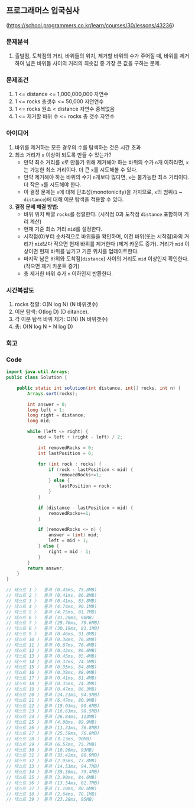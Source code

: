 ## 프로그래머스 입국심사

(https://school.programmers.co.kr/learn/courses/30/lessons/43236)

### 문제분석

1.  출발점, 도착점의 거리, 바위들의 위치, 제거할 바위의 수가 주어질 때, 바위를 제거하여 남은 바위들 사이의 거리의 최솟값 중 가장 큰 값을 구하는 문제.

### 문제조건

1.  1 <= distance <= 1,000,000,000 자연수
2.  1 <= rocks 총갯수 <= 50,000 자연연수
3.  1 <= rocks 원소 < distance 자연수 중복없음
4.  1 <= 제거할 바위 수 <= rocks 총 갯수 자연수

### 아이디어

1.  바위를 제거하는 모든 경우의 수를 탐색하는 것은 시간 초과
2.  최소 거리가 `x` 이상이 되도록 만들 수 있는가?
    - 만약 최소 거리를 `x`로 만들기 위해 제거해야 하는 바위의 수가 `n`개 이하라면, `x`는 가능한 최소 거리이다. 더 큰 `x`를 시도해볼 수 있다.
    - 만약 제거해야 하는 바위의 수가 `n`개보다 많다면, `x`는 불가능한 최소 거리이다. 더 작은 `x`를 시도해야 한다.
    - 이 결정 문제는 `x`에 대해 단조성(monotonicity)을 가지므로, `x`의 범위(`1` ~ `distance`)에 대해 이분 탐색을 적용할 수 있다.
3.  **결정 문제 해결 방법:**
    - 바위 위치 배열 `rocks`를 정렬한다. (시작점 0과 도착점 `distance` 포함하여 거리 계산)
    - 현재 기준 최소 거리 `mid`를 설정한다.
    - 시작점(0)부터 순차적으로 바위들을 확인하며, 이전 바위(또는 시작점)와의 거리가 `mid`보다 작으면 현재 바위를 제거한다 (제거 카운트 증가). 거리가 `mid` 이상이면 현재 바위를 남기고 기준 위치를 업데이트한다.
    - 마지막 남은 바위와 도착점(`distance`) 사이의 거리도 `mid` 이상인지 확인한다. (작으면 제거 카운트 증가)
    - 총 제거한 바위 수가 `n` 이하인지 반환한다.

### 시간복잡도

1.  rocks 정렬: O(N log N) (N 바위갯수)
2.  이분 탐색: O(log D) (D ditance).
3.  각 이분 탐색 바위 제거: O(N) (N 바위갯수)
4.  총: O(N log N + N log D)

### 회고

### Code

```java
import java.util.Arrays;
public class Solution {

    public static int solution(int distance, int[] rocks, int n) {
        Arrays.sort(rocks);

        int answer = 0;
        long left = 1;
        long right = distance;
        long mid;

        while (left <= right) {
            mid = left + (right - left) / 2;

            int removedRocks = 0;
            int lastPosition = 0;

            for (int rock : rocks) {
                if (rock - lastPosition < mid) {
                    removedRocks+=1;
                } else {
                    lastPosition = rock;
                }
            }

            if (distance - lastPosition < mid) {
                removedRocks+=1;
            }

            if (removedRocks <= n) {
                answer = (int) mid;
                left = mid + 1;
            } else {
                right = mid - 1;
            }
        }
        return answer;
    }
}

// 테스트 1 〉	통과 (0.45ms, 75.8MB)
// 테스트 2 〉	통과 (0.41ms, 86.8MB)
// 테스트 3 〉	통과 (0.41ms, 83.8MB)
// 테스트 4 〉	통과 (4.74ms, 90.1MB)
// 테스트 5 〉	통과 (4.75ms, 81.7MB)
// 테스트 6 〉	통과 (31.28ms, 90MB)
// 테스트 7 〉	통과 (29.76ms, 79.6MB)
// 테스트 8 〉	통과 (30.19ms, 81.1MB)
// 테스트 9 〉	통과 (0.46ms, 91.8MB)
// 테스트 10 〉	통과 (0.38ms, 76.8MB)
// 테스트 11 〉	통과 (0.67ms, 76.4MB)
// 테스트 12 〉	통과 (0.42ms, 86.6MB)
// 테스트 13 〉	통과 (0.45ms, 85.4MB)
// 테스트 14 〉	통과 (0.37ms, 74.5MB)
// 테스트 15 〉	통과 (0.35ms, 84.8MB)
// 테스트 16 〉	통과 (0.39ms, 88.9MB)
// 테스트 17 〉	통과 (0.41ms, 81.4MB)
// 테스트 18 〉	통과 (0.35ms, 74.3MB)
// 테스트 19 〉	통과 (0.47ms, 86.3MB)
// 테스트 20 〉	통과 (24.21ms, 94.5MB)
// 테스트 21 〉	통과 (6.47ms, 80.9MB)
// 테스트 22 〉	통과 (19.03ms, 90.6MB)
// 테스트 23 〉	통과 (16.63ms, 98.5MB)
// 테스트 24 〉	통과 (26.84ms, 113MB)
// 테스트 25 〉	통과 (4.00ms, 89.9MB)
// 테스트 26 〉	통과 (11.31ms, 76.8MB)
// 테스트 27 〉	통과 (25.59ms, 76.8MB)
// 테스트 28 〉	통과 (3.13ms, 90MB)
// 테스트 29 〉	통과 (6.57ms, 75.7MB)
// 테스트 30 〉	통과 (10.96ms, 93MB)
// 테스트 31 〉	통과 (33.42ms, 88.9MB)
// 테스트 32 〉	통과 (2.95ms, 77.8MB)
// 테스트 33 〉	통과 (14.53ms, 94.7MB)
// 테스트 34 〉	통과 (35.36ms, 79.4MB)
// 테스트 35 〉	통과 (3.90ms, 84.6MB)
// 테스트 36 〉	통과 (13.54ms, 82.7MB)
// 테스트 37 〉	통과 (1.19ms, 80.6MB)
// 테스트 38 〉	통과 (2.64ms, 78.1MB)
// 테스트 39 〉	통과 (23.28ms, 95MB)
```
